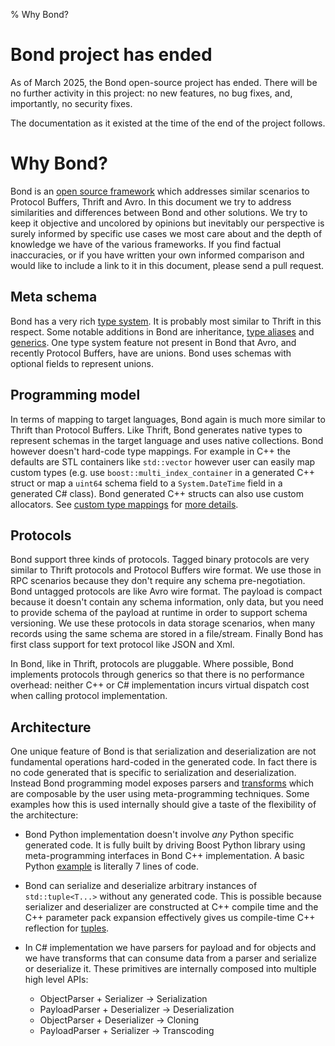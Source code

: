 % Why Bond?

Bond project has ended
======================

As of March 2025, the Bond open-source project has ended. There will be no
further activity in this project: no new features, no bug fixes, and,
importantly, no security fixes.

The documentation as it existed at the time of the end of the project
follows.

Why Bond?
=========

Bond is an [open source framework](https://github.com/microsoft/bond/) which
addresses similar scenarios to Protocol Buffers, Thrift and Avro. In this 
document we try to address similarities and differences between Bond and other 
solutions. We try to keep it objective and uncolored by opinions but inevitably 
our perspective is surely informed by specific use cases we most care about and 
the depth of knowledge we have of the various frameworks. If you find factual 
inaccuracies, or if you have written your own informed comparison and would 
like to include a link to it in this document, please send a pull request.

Meta schema
-----------

Bond has a very rich [type system](manual/compiler.html#idl-syntax). It is
probably most similar to Thrift in this respect. Some notable additions in Bond
are inheritance, [type aliases](manual/bond_cpp.html#type-aliases) and
[generics](manual/bond_cpp.html#generic-struct). One type system feature not
present in Bond that Avro, and recently Protocol Buffers, have are unions. Bond
uses schemas with optional fields to represent unions.

Programming model
-----------------

In terms of mapping to target languages, Bond again is much more similar to 
Thrift than Protocol Buffers. Like Thrift, Bond generates native types to 
represent schemas in the target language and uses native collections. Bond 
however doesn't hard-code type mappings. For example in C++ the defaults are 
STL containers like `std::vector` however user can easily map custom types 
(e.g. use `boost::multi_index_container`  in a generated C++ struct or map 
a `uint64` schema field to a `System.DateTime` field in a generated C# class). 
Bond generated C++ structs can also use custom allocators. See [custom type 
mappings](manual/bond_cpp.html#custom-type-mappings) for [more 
details](manual/bond_cs.html#custom-type-mappings).

Protocols
---------

Bond support three kinds of protocols. Tagged binary protocols are very similar 
to Thrift protocols and Protocol Buffers wire format. We use those in RPC 
scenarios because they don't require any schema pre-negotiation. Bond untagged 
protocols are like Avro wire format. The payload is compact because it doesn't 
contain any schema information, only data, but you need to provide schema of 
the payload at runtime in order to support schema versioning. We use these 
protocols in data storage scenarios, when many records using the same schema 
are stored in a file/stream. Finally Bond has first class support for text 
protocol like JSON and Xml.

In Bond, like in Thrift, protocols are pluggable. Where possible, Bond 
implements protocols through generics so that there is no performance overhead: 
neither C++ or C# implementation incurs virtual dispatch cost when calling 
protocol implementation.

Architecture
------------

One unique feature of Bond is that serialization and deserialization are not 
fundamental operations hard-coded in the generated code. In fact there is no 
code generated that is specific to serialization and deserialization. Instead 
Bond programming model exposes parsers and 
[transforms](manual/bond_cpp.html#transforms) which are composable by the user 
using meta-programming techniques. Some examples how this is used internally 
should give a taste of the flexibility of the architecture:

- Bond Python implementation doesn't involve *any* Python specific generated 
  code. It is fully built by driving Boost Python library using 
  meta-programming interfaces in Bond C++ implementation. A basic Python 
  [example](manual/bond_py.html#basic-example) is literally 7 lines of code.

- Bond can serialize and deserialize arbitrary instances of `std::tuple<T...>` 
  without any generated code. This is possible because serializer and 
  deserializer are constructed at C++ compile time and the C++ parameter pack 
  expansion effectively gives us compile-time C++ reflection for 
  [tuples](manual/bond_cpp.html#tuples).

- In C# implementation we have parsers for payload and for objects and we have 
  transforms that can consume data from a parser and serialize or deserialize 
  it. These primitives are internally composed into multiple high level APIs:

    - ObjectParser + Serializer -> Serialization
    - PayloadParser + Deserializer -> Deserialization
    - ObjectParser + Deserializer -> Cloning
    - PayloadParser + Serializer -> Transcoding
